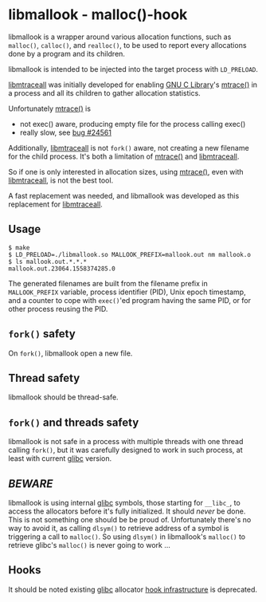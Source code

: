 # libmallook - malloc()-hook

libmallook is a wrapper around various allocation functions, such as `malloc()`, `calloc()`, and `realloc()`, to be used to report every allocations done by a program and its children.

libmallook is intended to be injected into the target process with `LD_PRELOAD`.

[libmtraceall] was initially developed for enabling [GNU C Library][glibc]'s [mtrace()] in a process and all its children to gather allocation statistics.

Unfortunately [mtrace()] is
- not exec() aware, producing empty file for the process calling exec()
- really slow, see [bug #24561]

Additionally, [libmtraceall] is not `fork()` aware, not creating a new filename for the child process. It's both a limitation of [mtrace()] and [libmtraceall].

So if one is only interested in allocation sizes, using [mtrace()], even with [libmtraceall], is not the best tool.

A fast replacement was needed, and libmallook was developed as this replacement for [libmtraceall].

## Usage

```
$ make
$ LD_PRELOAD=./libmallook.so MALLOOK_PREFIX=mallook.out nm mallook.o
$ ls mallook.out.*.*.*
mallook.out.23064.1558374285.0
```

The generated filenames are built from the filename prefix in `MALLOOK_PREFIX` variable, process identifier (PID), Unix epoch timestamp, and a counter to cope with `exec()`'ed program having the same PID, or for other process reusing the PID.

## `fork()` safety

On `fork()`, libmallook open a new file.

## Thread safety

libmallook should be thread-safe.

## `fork()` and threads safety

libmallook is not safe in a process with multiple threads with one thread calling `fork()`, but it was carefully designed to work in such process, at least with current [glibc] version.

## *BEWARE*

libmallook is using internal [glibc] symbols, those starting for `__libc_`, to access the allocators before it's fully initialized. It should *never* be done. This is not something one should be be proud of. Unfortunately there's no way to avoid it, as calling `dlsym()` to retrieve address of a symbol is triggering a call to `malloc()`. So using `dlsym()` in libmallook's `malloc()` to retrieve glibc's `malloc()` is never going to work ...

## Hooks

It should be noted existing [glibc] allocator [hook infrastructure][hook] is deprecated.

[libmtraceall]: https://github.com/opteya/libmtraceall/
[glibc]:        https://www.gnu.org/software/libc/ "GNU C library"
[mtrace()]:     https://www.gnu.org/software/libc/manual/html_node/Allocation-Debugging.html "Allocation Debugging"
[bug #24561]:   https://sourceware.org/bugzilla/show_bug.cgi?id=24561 "Bug 24561 - _dl_addr: linear lookup inefficient, making mtrace() feature very slow"
[hook]:         http://www.gnu.org/software/libc/manual/html_node/Hooks-for-Malloc.html "Memory Allocation Hooks"
